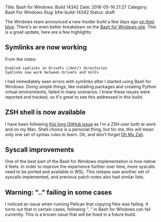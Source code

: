 Title: Bash for Windows: Build 14342
Date: 2016-05-16 21:27
Category: Bash For Windows
Slug: bfw-build-14342
Status: draft

The Windows team announced a new Insider build a few days ago [on their blog](https://blogs.windows.com/windowsexperience/2016/05/10/announcing-windows-10-insider-preview-build-14342/).  There's an even better breakdown on the [Bash for Windows site](https://msdn.microsoft.com/en-us/commandline/wsl/release_notes).  This is a great update, here are a few highlights:

## Symlinks are now working

From the notes:
```
Enabled symlinks in DriveFs (/mnt/) directories
Symlinks now work between DriveFs and VolFs
```

I had immediately seen errors with symlinks after I started using Bash for Windows.  Doing simple things, like installing packages and creating Python virtual environments, failed in many scenarios.  I knew these issues were reported and tracked, so it's great to see this addressed in this build.

## ZSH shell is now available

I have been following [this long GitHub issue](https://github.com/Microsoft/BashOnWindows/issues/91) as I'm a ZSH user both at work and on my Mac.  Shell choice is a personal thing, but for me, this will mean only one set of syntax rules to learn.  Oh, and don't forget [Oh My Zsh](https://github.com/robbyrussell/oh-my-zsh).

## Syscall improvements

One of the best part of the Bash for Windows implementation is how native it feels.  In order to improve the experience further over time, more syscalls need to be ported and available in WSL.  This release saw another set of syscalls implemented, and previous patch notes also had similar lists.

## Warning: ".." failing in some cases

I noticed an issue when running Pelican that copying files was failing.  It turns out that in certain cases, following ".." in Bash for Windows can fail currently.  This is a known issue that will be fixed in a future build.